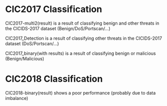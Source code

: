 # CIC2017 Classification 

CIC2017-multi2(result) is a result of classifying benign and other threats in the CICIDS-2017 dataset (Benign/DoS/Portscan/...)

CIC2017_Detection is a result of classifying other threats in the CICIDS-2017 dataset (DoS/Portscan/...)

CIC2017_binary(with results) is a result of classifying benign or malicious (Benign/Malicious)

# CIC2018 Classification 
CIC2018-binary(result) shows a poor performance (probably due to data imbalance)
